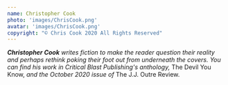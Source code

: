 ```yaml
---
name: Christopher Cook
photo: 'images/ChrisCook.png'
avatar: 'images/ChrisCook.png'
copyright: "© Chris Cook 2020 All Rights Reserved"
---
```

***Christopher Cook*** *writes fiction to make the reader question their reality and perhaps rethink poking their foot out from underneath the covers. You can find his work in Critical Blast Publishing's anthology,* The Devil You Know, *and the October 2020 issue of* The J.J. Outre Review.